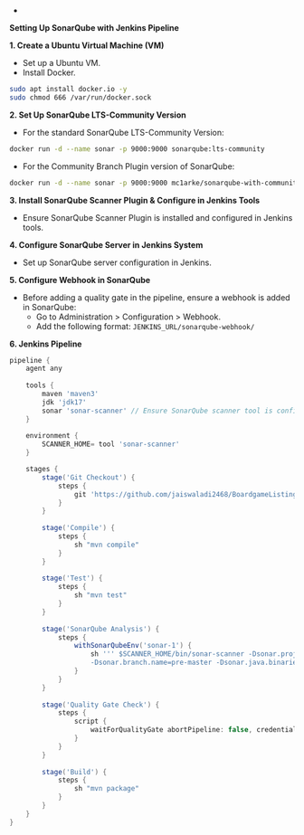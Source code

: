 -

**Setting Up SonarQube with Jenkins Pipeline**

**1. Create a Ubuntu Virtual Machine (VM)**

- Set up a Ubuntu VM.
- Install Docker.

```bash
sudo apt install docker.io -y
sudo chmod 666 /var/run/docker.sock
```

**2. Set Up SonarQube LTS-Community Version**

- For the standard SonarQube LTS-Community Version:

```bash
docker run -d --name sonar -p 9000:9000 sonarqube:lts-community
```

- For the Community Branch Plugin version of SonarQube:

```bash
docker run -d --name sonar -p 9000:9000 mc1arke/sonarqube-with-community-branch-plugin
```

**3. Install SonarQube Scanner Plugin & Configure in Jenkins Tools**

- Ensure SonarQube Scanner Plugin is installed and configured in Jenkins tools.

**4. Configure SonarQube Server in Jenkins System**

- Set up SonarQube server configuration in Jenkins.

**5. Configure Webhook in SonarQube**

- Before adding a quality gate in the pipeline, ensure a webhook is added in SonarQube:
  - Go to Administration > Configuration > Webhook.
  - Add the following format: `JENKINS_URL/sonarqube-webhook/`

**6. Jenkins Pipeline**

```groovy
pipeline {
    agent any
    
    tools {
        maven 'maven3'
        jdk 'jdk17'
        sonar 'sonar-scanner' // Ensure SonarQube scanner tool is configured
    }
    
    environment {
        SCANNER_HOME= tool 'sonar-scanner'
    }

    stages {
        stage('Git Checkout') {
            steps {
                git 'https://github.com/jaiswaladi2468/BoardgameListingWebApp.git'
            }
        }
        
        stage('Compile') {
            steps {
                sh "mvn compile"
            }
        }
        
        stage('Test') {
            steps {
                sh "mvn test"
            }
        }
        
        stage('SonarQube Analysis') {
            steps {
                withSonarQubeEnv('sonar-1') {
                    sh ''' $SCANNER_HOME/bin/sonar-scanner -Dsonar.projectName=Boardgame -Dsonar.projectKey=Boardgame \
                    -Dsonar.branch.name=pre-master -Dsonar.java.binaries=target/classes '''
                }
            }
        }
        
        stage('Quality Gate Check') {
            steps {
                script {
                    waitForQualityGate abortPipeline: false, credentialsId: 'new-sonar-token'
                }
            }
        }
        
        stage('Build') {
            steps {
                sh "mvn package"
            }
        }
    }
}
```

